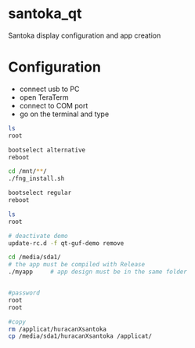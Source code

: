 # santoka_qt
Santoka display configuration and app creation

# Configuration
- connect usb to PC 
- open TeraTerm
- connect to COM port
- go on the terminal and type
```sh
ls
root

bootselect alternative
reboot

cd /mnt/**/
./fng_install.sh

bootselect regular 
reboot

ls
root

# deactivate demo
update-rc.d -f qt-guf-demo remove 

cd /media/sda1/
# the app must be compiled with Release
./myapp     # app design must be in the same folder


#password
root
root

#copy
rm /applicat/huracanXsantoka                                    
cp /media/sda1/huracanXsantoka /applicat/
```


